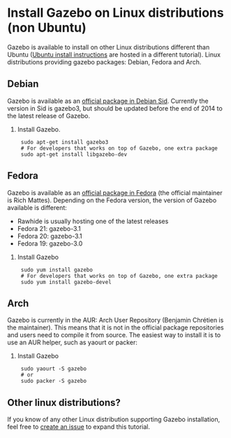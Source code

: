 # Install Gazebo on Linux distributions (non Ubuntu)

Gazebo is available to install on other Linux distributions different than Ubuntu 
([Ubuntu install instructions](http://gazebosim.org/tutorials?tut=install_ubuntu&cat=install)
are hosted in a different tutorial). Linux distributions providing gazebo packages: 
Debian, Fedora and Arch. 

## Debian

Gazebo is available as an 
[official package in Debian Sid](https://packages.debian.org/source/sid/gazebo).
Currently the version in Sid is gazebo3, but should be updated before the end 
of 2014 to the latest release of Gazebo.

1. Install Gazebo.

        sudo apt-get install gazebo3
        # For developers that works on top of Gazebo, one extra package
        sudo apt-get install libgazebo-dev

## Fedora

Gazebo is available as an [official package in Fedora](https://apps.fedoraproject.org/packages/gazebo)
(the official maintainer is Rich Mattes). Depending on the Fedora version, the 
version of Gazebo available is different:

 * Rawhide is usually hosting one of the latest releases
 * Fedora 21: gazebo-3.1
 * Fedora 20: gazebo-3.1
 * Fedora 19: gazebo-3.0

1. Install Gazebo

        sudo yum install gazebo
        # For developers that works on top of Gazebo, one extra package
        sudo yum install gazebo-devel

## Arch

Gazebo is currently in the AUR: Arch User Repository (Benjamin Chrétien is the
maintainer). This means that it is not in the official package repositories and 
users need to compile it from source. The easiest way to install it is to use 
an AUR helper, such as yaourt or packer:

1. Install Gazebo

        sudo yaourt -S gazebo
        # or 
        sudo packer -S gazebo

## Other linux distributions?

If you know of any other Linux distribution supporting Gazebo installation,
feel free to [create an issue](https://bitbucket.org/osrf/gazebo_tutorials/issues)
to expand this tutorial.

